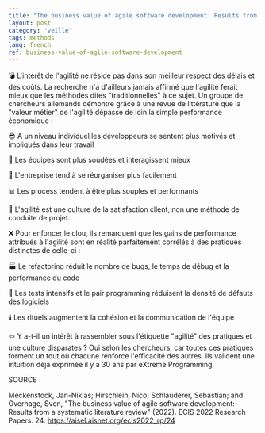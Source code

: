 ```yaml
---
title: "The business value of agile software development: Results from a systematic literature review"
layout: post
category: 'veille'
tags: methods
lang: french
ref: business-value-of-agile-software-development
---
```


💣 L'intérêt de l'agilité ne réside pas dans son meilleur respect des délais et des coûts. La recherche n'a d'ailleurs jamais affirmé que l'agilité ferait mieux que les méthodes dites "traditionnelles" à ce sujet. Un groupe de chercheurs allemands démontre grâce à une revue de littérature que la "valeur métier" de l'agilité dépasse de loin la simple performance économique :

😎 A un niveau individuel les développeurs se sentent plus motivés et impliqués dans leur travail

🏉 Les équipes sont plus soudées et interagissent mieux

🏢 L'entreprise tend à se réorganiser plus facilement

📊 Les process tendent à être plus souples et performants

🤩 L'agilité est une culture de la satisfaction client, non une méthode de conduite de projet.

❌ Pour enfoncer le clou, ils remarquent que les gains de performance attribués à l'agilité sont en réalité parfaitement corrélés à des pratiques distinctes de celle-ci :

🏭 Le refactoring réduit le nombre de bugs, le temps de débug et la performance du code

🧪 Les tests intensifs et le pair programming réduisent la densité de défauts des logiciels

🕯️ Les rituels augmentent la cohésion et la communication de l'équipe

🪢 Y a-t-il un intérêt à rassembler sous l'étiquette "agilité" des pratiques et une culture disparates ? Oui selon les chercheurs, car toutes ces pratiques forment un tout où chacune renforce l'efficacité des autres. Ils valident une intuition déjà exprimée il y a 30 ans par eXtreme Programming.

SOURCE :

Meckenstock, Jan-Niklas; Hirschlein, Nico; Schlauderer, Sebastian; and Overhage, Sven, "The business value of agile software development: Results from a systematic literature review" (2022). ECIS 2022 Research Papers. 24. https://aisel.aisnet.org/ecis2022_rp/24 
